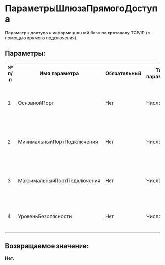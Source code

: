 ﻿
<h1>ПараметрыШлюзаПрямогоДоступа</h1>
<p class="funcdesc">Параметры доступа к информационной базе по протоколу TCP/IP (с помощью прямого подключения).<br /></p><h2>Параметры:</h2><table>
<tr>
  <th height="16" width="10%"><b>№ п/п</b></th>
  <th height="16" width="20%"><b>Имя параметра</b></th>
  <th height="16" width="10%"><b>Обязательный</b></th>
  <th height="16" width="20%"><b>Тип параметра</b></th>
  <th height="16" width="40%"><b>Описание</b></th>	
</tr><tr>
  <td >1</td>
  <td >ОсновнойПорт</td>
  <td >Нет</td>
  <td >Число</td>
  <td >Основной сетевой порт установки прямого соединения с сервером</td>	
</tr><tr>
  <td >2</td>
  <td >МинимальныйПортПодключения</td>
  <td >Нет</td>
  <td >Число</td>
  <td >Нижняя граница диапазона портов для установки соединения</td>	
</tr><tr>
  <td >3</td>
  <td >МаксимальныйПортПодключения</td>
  <td >Нет</td>
  <td >Число</td>
  <td >Верхняя граница диапазона портов для установки соединения</td>	
</tr><tr>
  <td >4</td>
  <td >УровеньБезопасности</td>
  <td >Нет</td>
  <td >Число</td>
  <td >Уровень безопасности прямого соединения с сервером
</td>	
</tr></table><h2>Возвращаемое значение:</h2>
<b>Нет. </b><br />

